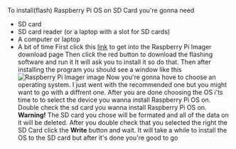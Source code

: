 To install(flash) Raspberry Pi OS on SD Card you're gonna need
- SD card
- SD card reader (or a laptop with a slot for SD cards)
- A computer or laptop
- A bit of time
First click this [link](https://www.raspberrypi.com/software/) to get into the Raspberry Pi Imager download page
Then click the red button to download the flashing software and run it
It will ask you to install it so do that.
Then after installing the program you should see a window like this
![Raspberry Pi Imager image](https://assets.raspberrypi.com/static/md-bfd602be71b2c1099b91877aed3b41f0.png)
               Now you're gonna hove to choose an operating system. 
I just went with the recommended one but you might want to go with a diffrent one.
After you are done choosing the OS i'ts time to to select the device you wanna install Raspberry Pi OS on.
Double check the sd card you wanna install Raspberry Pi OS on.
**Warning!** The SD card you chose will be formated and all of the data on it will be deleted.
After you double check that you selected the right the SD Card click the **Write** button
and wait. It will take a while to install the OS to the SD card but after it's done you're good to go

